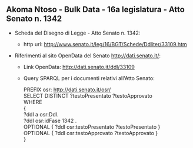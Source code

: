 ## Akoma Ntoso - Bulk Data - 16a legislatura - Atto Senato n. 1342 ##

* Scheda del Disegno di Legge - Atto Senato n. 1342:
	* http url: http://www.senato.it/leg/16/BGT/Schede/Ddliter/33109.htm

* Riferimenti al sito OpenData del Senato http://dati.senato.it/:
	* Link OpenData: http://dati.senato.it/ddl/33109
	* Query SPARQL per i documenti relativi all'Atto Senato:

        PREFIX osr: <http://dati.senato.it/osr/>  
		SELECT DISTINCT ?testoPresentato ?testoApprovato  
		WHERE  
		{  
		    ?ddl a osr:Ddl.  
		    ?ddl osr:idFase 1342 .  
		    OPTIONAL { ?ddl osr:testoPresentato ?testoPresentato }  
		    OPTIONAL { ?ddl osr:testoApprovato ?testoApprovato }  
		}
		